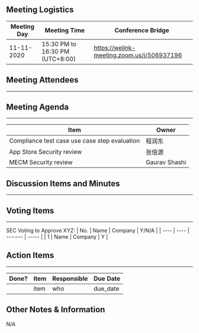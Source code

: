 ## Meeting Logistics

| Meeting Day | Meeting Time                    | Conference Bridge                          |
| ----------- | ------------------------------- | ------------------------------------------ |
| 11-11-2020  | 15:30 PM to 16:30 PM (UTC+8:00) | https://welink-meeting.zoom.us/j/506937196 |

## Meeting Attendees
** **




## Meeting Agenda

** **
| Item                               | Owner  |
| ---------------------------------- | ------ |
| Compliance test case use case step evaluation | 程润东 |
| App Store Security review | 张倍源 |
| MECM Security review | Gaurav Shashi |

## Discussion Items and Minutes

** **



## Voting Items

** **
SEC Voting to Approve XYZ:
| No.  | Name | Company | Y/N/A |
| ---- | ---- | ------- | ----- |
| 1    | Name | Company | Y     |

## Action Items
** **
| Done? | Item | Responsible | Due Date |
| ----- | ---- | ----------- | -------- |
|       | item | who         | due_date |

## Other Notes & Information
N/A